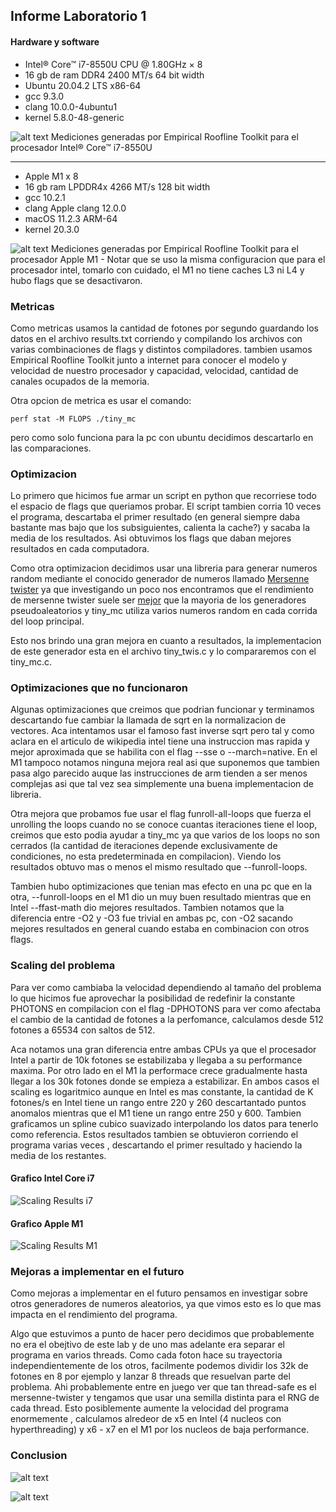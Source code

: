## Informe Laboratorio 1

#### Hardware y software
- Intel® Core™ i7-8550U CPU @ 1.80GHz × 8 
- 16 gb de ram DDR4 2400 MT/s 64 bit width
- Ubuntu 20.04.2 LTS x86-64
- gcc 9.3.0
- clang 10.0.0-4ubuntu1
- kernel 5.8.0-48-generic 

![alt text](i7.png)
Mediciones generadas por Empirical Roofline Toolkit para el procesador Intel® Core™ i7-8550U

---------------------------

- Apple M1 x 8
- 16 gb ram LPDDR4x 4266 MT/s 128 bit width
- gcc 10.2.1
- clang Apple clang 12.0.0
- macOS 11.2.3 ARM-64
- kernel 20.3.0

![alt text](m1.png)
Mediciones generadas por Empirical Roofline Toolkit para el procesador Apple M1 - Notar que se uso la misma configuracion que para el procesador intel, tomarlo con cuidado, el M1 no tiene caches L3 ni L4 y hubo flags que se desactivaron.

### Metricas
Como metricas usamos la cantidad de fotones por segundo guardando los datos en el archivo results.txt
corriendo y compilando los archivos con varias combinaciones de flags y distintos compiladores.
tambien usamos Empirical Roofline Toolkit junto a internet para conocer el modelo y velocidad de nuestro procesador y  capacidad, velocidad, cantidad de canales ocupados de la memoria. 

Otra opcion de metrica es usar el comando: 

    perf stat -M FLOPS ./tiny_mc

pero como solo funciona para la pc con ubuntu decidimos descartarlo en las comparaciones.

### Optimizacion 
Lo primero que hicimos fue armar un script en python que recorriese todo el espacio de flags que queriamos probar. El script tambien corria 10 veces el programa, descartaba el primer resultado (en general siempre daba bastante mas bajo que los subsiguientes, calienta la cache?) y sacaba la media de los resultados. Asi obtuvimos los flags que daban mejores resultados en cada computadora.

Como otra optimizacion decidimos usar una libreria para generar numeros random mediante el conocido generador de numeros llamado [Mersenne twister](https://github.com/ESultanik/mtwister) ya que investigando un poco nos encontramos que el rendimiento de mersenne twister suele ser [mejor](https://stackoverflow.com/questions/32027839/why-is-mersenne-twister-faster-than-the-linear-congruential-generator) que la mayoria de los generadores pseudoaleatorios y tiny_mc utiliza varios numeros random en cada corrida del loop principal.

Esto nos brindo una gran mejora en cuanto a resultados, la implementacion de este generador esta en el archivo tiny_twis.c y lo compararemos con el tiny_mc.c.

### Optimizaciones que no funcionaron
Algunas optimizaciones que creimos que podrian funcionar y terminamos descartando fue cambiar la llamada de sqrt en la normalizacion de vectores. Aca intentamos usar el famoso fast inverse sqrt pero tal y como aclara en el articulo de wikipedia intel tiene una instruccion mas rapida y mejor aproximada que se habilita con el flag --sse o --march=native. En el M1 tampoco notamos ninguna mejora real asi que suponemos que tambien pasa algo parecido auque las instrucciones de arm tienden a ser menos complejas asi que tal vez sea simplemente una buena implementacion de libreria.

Otra mejora que probamos fue usar el flag funroll-all-loops que fuerza el unrolling the loops cuando no se conoce cuantas iteraciones tiene el loop, creimos que esto podia ayudar a tiny_mc ya que varios de los loops no son cerrados (la cantidad de iteraciones depende exclusivamente de condiciones, no esta predeterminada en compilacion). Viendo los resultados obtuvo mas o menos el mismo resultado que --funroll-loops.

Tambien hubo optimizaciones que tenian mas efecto en una pc que en la otra, --funroll-loops en el M1 dio un muy buen resultado mientras que en Intel --ffast-math dio mejores resultados. Tambien notamos que la diferencia entre -O2 y -O3 fue trivial en ambas pc, con -O2 sacando mejores resultados en general cuando estaba en combinacion con otros flags.
### Scaling del problema
Para ver como cambiaba la velocidad dependiendo al tamaño del problema lo que hicimos fue aprovechar la posibilidad de redefinir la constante PHOTONS en compilacion con el flag -DPHOTONS para ver como afectaba el cambio de la cantidad de fotones a la perfomance, calculamos desde 512 fotones a 65534 con saltos de 512. 

Aca notamos una gran diferencia entre ambas CPUs ya que el procesador Intel a partir de 10k fotones se estabilizaba y llegaba a su performance maxima. Por otro lado en el M1 la performace crece gradualmente hasta llegar a los 30k fotones donde se empieza a estabilizar. En ambos casos el scaling es logaritmico aunque en Intel es mas constante, la cantidad de K fotones/s en Intel tiene un rango entre 220 y 260 descartantado puntos anomalos mientras que el M1 tiene un rango entre 250 y 600.
Tambien graficamos un spline cubico suavizado interpolando los datos para tenerlo como referencia. Estos resultados tambien se obtuvieron corriendo el programa varias veces , descartando el primer resultado y haciendo la media de los restantes. 
#### Grafico Intel Core i7
![Scaling Results i7](Result_i7.png)
#### Grafico Apple M1
![Scaling Results M1](Result_M1.png)

### Mejoras a implementar en el futuro
Como mejoras a implementar en el futuro pensamos en investigar sobre otros generadores de numeros aleatorios, ya que vimos esto es lo que mas impacta en el rendimiento del programa. 

Algo que estuvimos a punto de hacer pero decidimos que probablemente no era el obejtivo de este lab y de uno mas adelante era separar el programa en varios threads. Como cada foton hace su trayectoria independientemente de los otros, facilmente podemos dividir los 32k de fotones en 8 por ejemplo y lanzar 8 threads que resuelvan parte del problema. Ahi probablemente entre en juego ver que tan thread-safe es el mersenne-twister y tengamos que usar una semilla distinta para el RNG de cada thread. Esto posiblemente aumente la velocidad del programa enormemente , calculamos alredeor de x5 en Intel (4 nucleos con hyperthreading) y x6 - x7 en el M1 por los nucleos de baja performance.

### Conclusion


![alt text](resi7.png)


![alt text](resM1.png)

